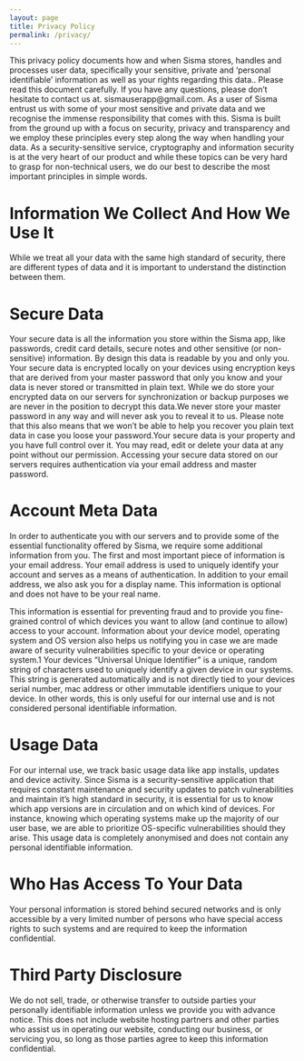 ```yaml
---
layout: page
title: Privacy Policy
permalink: /privacy/
---
```



<html>

  <body>
  	<p>This privacy policy documents how and when Sisma stores, handles and processes user data, specifically your sensitive, private and ‘personal identifiable’ information as well as your rights regarding this data.. Please read this document carefully. If you have any questions, please don’t hesitate to contact us at. sismauserapp@gmail.com. As a user of Sisma entrust us with some of your most sensitive and private data and we recognise the immense responsibility that comes with this. Sisma is built from the ground up with a focus on security, privacy and transparency and we employ these principles every step along the way when handling your data. As a security-sensitive service, cryptography and information security is at the very heart of our product and while these topics can be very hard to grasp for non-technical users, we do our best to describe the most important principles in simple words.</p>
    <h1>Information We Collect And How We Use It</h1>
   <p>While we treat all your data with the same high standard of security, there are different types of data and it is important to understand the distinction between them.
</p> 

<h1>Secure Data
</h1>
<p>Your secure data is all the information you store within the Sisma app, like passwords, credit card details, secure notes and other sensitive (or non-sensitive) information. By design this data is readable by you and only you. Your secure data is encrypted locally on your devices using encryption keys that are derived from your master password that only you know and your data is never stored or transmitted in plain text. While we do store your encrypted data on our servers for synchronization or backup purposes we are never in the position to decrypt this data.We never store your master password in any way and will never ask you to reveal it to us. Please note that this also means that we won’t be able to help you recover you plain text data in case you loose your password.Your secure data is your property and you have full control over it. You may read, edit or delete your data at any point without our permission. Accessing your secure data stored on our servers requires authentication via your email address and master password.</p>

<h1>Account Meta Data</h1>
<p>In order to authenticate you with our servers and to provide some of the essential functionality offered by Sisma, we require some additional information from you. The first and most important piece of information is your email address. Your email address is used to uniquely identify your account and serves as a means of authentication. In addition to your email address, we also ask you for a display name. This information is optional and does not have to be your real name.</p>
<p>This information is essential for preventing fraud and to provide you fine-grained control of which devices you want to allow (and continue to allow) access to your account. Information about your device model, operating system and OS version also helps us notifying you in case we are made aware of security vulnerabilities specific to your device or operating system.1 Your devices “Universal Unique Identifier” is a unique, random string of characters used to uniquely identify a given device in our systems. This string is generated automatically and is not directly tied to your devices serial number, mac address or other immutable identifiers unique to your device. In other words, this is only useful for our internal use and is not considered personal identifiable information.</p>

<h1>Usage Data</h1>
<p>For our internal use, we track basic usage data like app installs, updates and device activity. Since Sisma is a security-sensitive application that requires constant maintenance and security updates to patch vulnerabilities and maintain it’s high standard in security, it is essential for us to know which app versions are in circulation and on which kind of devices. For instance, knowing which operating systems make up the majority of our user base, we are able to prioritize OS-specific vulnerabilities should they arise. This usage data is completely anonymised and does not contain any personal identifiable information.</p>

<h1>Who Has Access To Your Data</h1>
<p>Your personal information is stored behind secured networks and is only accessible by a very limited number of persons who have special access rights to such systems and are required to keep the information confidential.</p>

<h1>Third Party Disclosure</h1>
<p>We do not sell, trade, or otherwise transfer to outside parties your personally identifiable information unless we provide you with advance notice. This does not include website hosting partners and other parties who assist us in operating our website, conducting our business, or servicing you, so long as those parties agree to keep this information confidential.
</p>
   
  </body>
</html>
